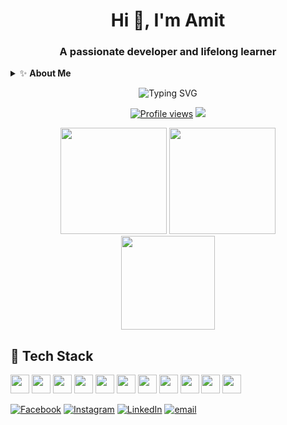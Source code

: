 <!-- =============================================================== -->
<!--                  W E L C O M E   S E C T I O N                  -->
<!-- =============================================================== -->
<h1 align="center">Hi 👋, I'm Amit</h1>
<h3 align="center">A passionate developer and lifelong learner</h3>

<!-- =============================================================== -->
<!--                      A B O U T   M E                            -->
<!-- =============================================================== -->
<details>
<summary>✨ <strong>About Me</strong></summary>
<br>
<ul>
  <li>🔭 I’m currently working on projects in AI & IoT</li>
  <li>🌱 I’m learning advanced ML and edge computing</li>
  <li>💬 Ask me about anything tech-related!</li>
</ul>
</details>

<p align="center">
  <img src="https://readme-typing-svg.herokuapp.com?font=Fira+Code&weight=500&size=24&pause=1000&center=true&vCenter=true&width=435&lines=AI+%7C+IoT+%7C+CV+%7C+ML+;Always+learning+new+things" alt="Typing SVG" />
</p>

<p align="center">
  <a href="#"><img src="https://komarev.com/ghpvc/?username=amiit1&style=for-the-badge&color=lightgrey" alt="Profile views"></a>
  <a href="https://github.com/amiit1?tab=followers"><img src="https://img.shields.io/github/followers/amiit1?label=Followers&style=for-the-badge"></a>
</p>


<!-- =============================================================== -->
<!--                      S T A T S   S E C T I O N                  -->
<!-- =============================================================== -->
<div align="center">
  <img src="https://github-readme-stats.vercel.app/api?username=amiit1&show_icons=true&theme=dracula&include_all_commits=true&count_private=true&hide_border=true" height="170" />
  <img src="https://github-readme-streak-stats.herokuapp.com/?user=amiit1&theme=dracula&hide_border=true" height="170"/>
</div>

<div align="center">
  <img src="https://github-readme-stats.vercel.app/api/top-langs/?username=amiit1&layout=compact&theme=dracula&hide_border=true" height="150"/>
</div>


<!-- =============================================================== -->
<!--                     T E C H   S T A C K                         -->
<!-- =============================================================== -->
<h2> 🚀 Tech Stack</h2>

<div>
  <!-- your existing icons -->
  <img src="https://cdn.jsdelivr.net/gh/devicons/devicon/icons/typescript/typescript-original.svg" height="30" />
  <img src="https://cdn.jsdelivr.net/gh/devicons/devicon/icons/react/react-original.svg" height="30" />
  <img src="https://cdn.jsdelivr.net/gh/devicons/devicon/icons/html5/html5-original.svg" height="30" />
  <img src="https://cdn.jsdelivr.net/gh/devicons/devicon/icons/css3/css3-original.svg" height="30" />
  <img src="https://cdn.jsdelivr.net/gh/devicons/devicon/icons/python/python-original.svg" height="30" />
  <img src="https://cdn.jsdelivr.net/gh/devicons/devicon/icons/csharp/csharp-original.svg" height="30" />
  <img src="https://cdn.jsdelivr.net/gh/devicons/devicon/icons/cplusplus/cplusplus-original.svg" height="30" />
  <img src="https://cdn.jsdelivr.net/gh/devicons/devicon/icons/c/c-original.svg" height="30" />
  <img src="https://cdn.jsdelivr.net/gh/devicons/devicon/icons/julia/julia-original.svg" height="30" />
  <img src="https://cdn.jsdelivr.net/gh/devicons/devicon/icons/tensorflow/tensorflow-original.svg" height="30" />
  <img src="https://cdn.jsdelivr.net/gh/devicons/devicon/icons/pytorch/pytorch-original.svg" height="30" />
</div>


<!-- =============================================================== -->
<!--                  S O C I A L   M E D I A                        -->
<!-- =============================================================== -->
<div align="left">

[![Facebook](https://img.shields.io/badge/Facebook-%231877F2.svg?logo=Facebook&logoColor=white)](https://www.facebook.com/amit.gupta.382037) 
[![Instagram](https://img.shields.io/badge/Instagram-%23E4405F.svg?logo=Instagram&logoColor=white)](https://www.instagram.com/amiit.1/) 
[![LinkedIn](https://img.shields.io/badge/LinkedIn-%230077B5.svg?logo=linkedin&logoColor=white)](www.linkedin.com/in/amit-gupta-846955263) 
[![email](https://img.shields.io/badge/Email-D14836?logo=gmail&logoColor=white)](mailto:guptaamit1667@gmail.com) 


</div>










